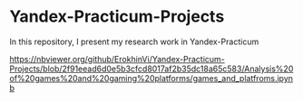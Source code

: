 # Yandex-Practicum-Projects
 In this repository, I present my research work in Yandex-Practicum


https://nbviewer.org/github/ErokhinVi/Yandex-Practicum-Projects/blob/2f91eead6d0e5b3cfcd8017af2b35dc18a65c583/Analysis%20of%20games%20and%20gaming%20platforms/games_and_platfroms.ipynb
